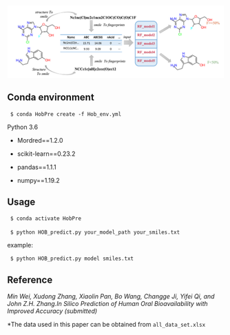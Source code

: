 <img src="image.png" width="633" >


## Conda environment

     $ conda HobPre create -f Hob_env.yml

Python 3.6

   - Mordred==1.2.0

   - scikit-learn==0.23.2

   - pandas==1.1.1

   - numpy==1.19.2

## Usage

     $ conda activate HobPre

     $ python HOB_predict.py your_model_path your_smiles.txt

example:

     $ python HOB_predict.py model smiles.txt

## Reference

*Min Wei, Xudong Zhang, Xiaolin Pan, Bo Wang, Changge Ji, Yifei Qi, and John Z.H. Zhang.In Silico Prediction of Human Oral Bioavailability with Improved Accuracy (submitted)*
     
*The data used in this paper can be obtained from `all_data_set.xlsx `

